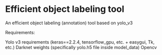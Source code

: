 # Efficient object labeling tool
An efficient object labeling (annotation) tool based on yolo_v3

Requirements: 

Yolo v3 requirements (keras==2.2.4, tensorflow_gpu, etc. + easygui, Tk, etc.)
Darknet weights (specifically yolo.h5 file inside model_data)
Opencv


